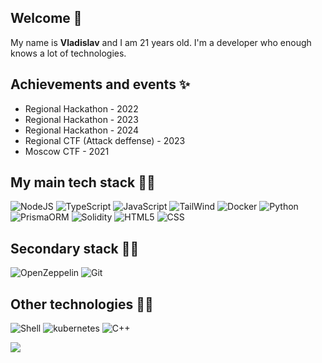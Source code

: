 ## Welcome 👋

My name is **Vladislav** and I am 21 years old. I'm a developer who enough knows a lot of technologies. 

## Achievements and events ✨
- Regional Hackathon - 2022
- Regional Hackathon - 2023
- Regional Hackathon - 2024
- Regional CTF (Attack deffense) - 2023
- Moscow CTF - 2021

## My main tech stack 🧑‍💻
![NodeJS](https://img.shields.io/badge/node.js-6DA55F?style=for-the-badge&logo=node.js&logoColor=white)
![TypeScript](https://shields.io/badge/typescript-3178C6.svg?style=for-the-badge&logo=TypeScript&logoColor=FFF)
![JavaScript](https://img.shields.io/badge/javascript-%23323330.svg?style=for-the-badge&logo=javascript&logoColor=%yellow)
![TailWind](https://img.shields.io/badge/Tailwind_CSS-38B2AC?style=for-the-badge&logo=tailwind-css&logoColor=white)
![Docker](https://img.shields.io/badge/docker-%230db7ed.svg?style=for-the-badge&logo=docker&logoColor=white)
![Python](https://img.shields.io/badge/Python-FFD43B?style=for-the-badge&logo=python&logoColor=blue)
![PrismaORM](https://img.shields.io/badge/Prisma-3982CE?style=for-the-badge&logo=Prisma&logoColor=white)
![Solidity](https://img.shields.io/badge/Solidity-e6e6e6?style=for-the-badge&logo=solidity&logoColor=black)
![HTML5](https://img.shields.io/badge/html5-%23E34F26.svg?style=for-the-badge&logo=html5&logoColor=white)
![CSS](https://img.shields.io/badge/CSS3-1572B6?style=for-the-badge&logo=css3&logoColor=white)

## Secondary stack 🧑‍💻
![OpenZeppelin](https://img.shields.io/badge/OpenZeppelin-4E5EE4?logo=OpenZeppelin&logoColor=fff&style=for-the-badge)
![Git](https://img.shields.io/badge/GIT-E44C30?style=for-the-badge&logo=git&logoColor=white)


## Other technologies 🧑‍💻
![Shell](https://img.shields.io/badge/shell_script-%23121011.svg?style=for-the-badge&logo=gnu-bash&logoColor=white)
![kubernetes](https://img.shields.io/badge/Kubernetes-3069DE?style=for-the-badge&logo=kubernetes&logoColor=white)
![C++](https://img.shields.io/badge/c++-%2300599C.svg?style=for-the-badge&logo=c%2B%2B&logoColor=white)


[![](https://visitcount.itsvg.in/api?id=ksodex&label=Profile%20Views&color=3&icon=5&pretty=false)](https://visitcount.itsvg.in)
